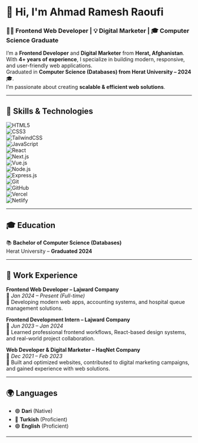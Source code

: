 # 👋 Hi, I'm Ahmad Ramesh Raoufi  

### 👨‍💻 Frontend Web Developer | 💡 Digital Marketer | 🎓 Computer Science Graduate  

I’m a **Frontend Developer** and **Digital Marketer** from **Herat, Afghanistan**.  
With **4+ years of experience**, I specialize in building modern, responsive, and user-friendly web applications.  
Graduated in **Computer Science (Databases) from Herat University – 2024** 🎓.  
I’m passionate about creating **scalable & efficient web solutions**.  

---

## 🚀 Skills & Technologies  


![HTML5](https://img.shields.io/badge/HTML5-E34F26?style=for-the-badge&logo=html5&logoColor=fff)  
![CSS3](https://img.shields.io/badge/CSS3-1572B6?style=for-the-badge&logo=css3&logoColor=fff)  
![TailwindCSS](https://img.shields.io/badge/Tailwind-38B2AC?style=for-the-badge&logo=tailwind-css&logoColor=fff)  
![JavaScript](https://img.shields.io/badge/JavaScript-F7DF1E?style=for-the-badge&logo=javascript&logoColor=000)  
![React](https://img.shields.io/badge/React-61DAFB?style=for-the-badge&logo=react&logoColor=000)  
![Next.js](https://img.shields.io/badge/Next.js-000000?style=for-the-badge&logo=nextdotjs&logoColor=fff)  
![Vue.js](https://img.shields.io/badge/Vue.js-4FC08D?style=for-the-badge&logo=vue.js&logoColor=fff)  
![Node.js](https://img.shields.io/badge/Node.js-339933?style=for-the-badge&logo=node.js&logoColor=fff)  
![Express.js](https://img.shields.io/badge/Express-000000?style=for-the-badge&logo=express&logoColor=fff)  
![Git](https://img.shields.io/badge/Git-F05032?style=for-the-badge&logo=git&logoColor=fff)  
![GitHub](https://img.shields.io/badge/GitHub-181717?style=for-the-badge&logo=github&logoColor=fff)  
![Vercel](https://img.shields.io/badge/Vercel-000000?style=for-the-badge&logo=vercel&logoColor=fff)  
![Netlify](https://img.shields.io/badge/Netlify-00C7B7?style=for-the-badge&logo=netlify&logoColor=fff)  

---

## 🎓 Education  

📚 **Bachelor of Computer Science (Databases)**  
Herat University – **Graduated 2024**  

---

## 💼 Work Experience  

**Frontend Web Developer – Lajward Company**  
📆 *Jan 2024 – Present (Full-time)*  
🔹 Developing modern web apps, accounting systems, and hospital queue management solutions.  

**Frontend Development Intern – Lajward Company**  
📆 *Jun 2023 – Jan 2024*  
🔹 Learned professional frontend workflows, React-based design systems, and real-world project collaboration.  

**Web Developer & Digital Marketer – HaqNet Company**  
📆 *Dec 2021 – Feb 2023*  
🔹 Built and optimized websites, contributed to digital marketing campaigns, and gained experience with web solutions.  

---

## 🌍 Languages  

- 🟢 **Dari** (Native)  
- 🔵 **Turkish** (Proficient)  
- 🟣 **English** (Proficient)  

---

